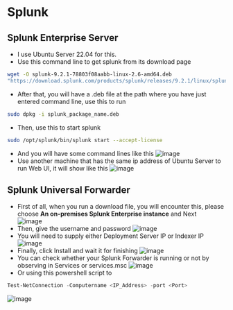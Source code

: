# Splunk

## Splunk Enterprise Server
- I use Ubuntu Server 22.04 for this.
- Use this command line to get splunk from its download page<br>
```bash
wget -O splunk-9.2.1-78803f08aabb-linux-2.6-amd64.deb
"https://download.splunk.com/products/splunk/releases/9.2.1/linux/splunk-9.2.1-78803f08aabb-linux-2.6-amd64.deb"
```
- After that, you will have a .deb file at the path where you have just entered command line, use this to run<br>
```bash
sudo dpkg -i splunk_package_name.deb
```
- Then, use this to start splunk
```bash
sudo /opt/splunk/bin/splunk start --accept-license
```
- And you will have some command lines like this
![image](https://github.com/buiduchoang24/Splunk/assets/166605385/9dbb629c-6473-48fb-a8d1-355101327325)
- Use another machine that has the same ip address of Ubuntu Server to run Web UI, it will show like this
![image](https://github.com/buiduchoang24/Splunk/assets/166605385/59851436-dd32-4e16-82ae-2c3920282b33)


## Splunk Universal Forwarder
- First of all, when you run a download file, you will encounter this, please choose **An on-premises Splunk Enterprise instance** and Next <br>
![image](https://github.com/buiduchoang24/Splunk/assets/166605385/612a29f3-8b58-416d-8a06-9449314f76e2)
- Then, give the username and password
![image](https://github.com/buiduchoang24/Splunk/assets/166605385/7c51cea7-283f-4708-aea3-5194c113799d)
- You will need to supply either Deployment Server IP or Indexer IP
![image](https://github.com/buiduchoang24/Splunk/assets/166605385/b67c63a9-8860-416a-ad4d-47a1e72c7a8a)
- Finally, click Install and wait it for finishing
![image](https://github.com/buiduchoang24/Splunk/assets/166605385/30c436d8-87e8-4bf4-b469-40ee7de8f484)
- You can check whether your Splunk Forwarder is running or not by observing in Services or services.msc
![image](https://github.com/buiduchoang24/Splunk/assets/166605385/5165d113-6284-4783-a5a7-145cf5f9c0e0)
- Or using this powershell script to 
```powershell
Test-NetConnection -Computername <IP_Address> -port <Port>
```
![image](https://github.com/buiduchoang24/Splunk/assets/166605385/32f4eaa7-2c2a-4606-a9f2-3954548851d4)






